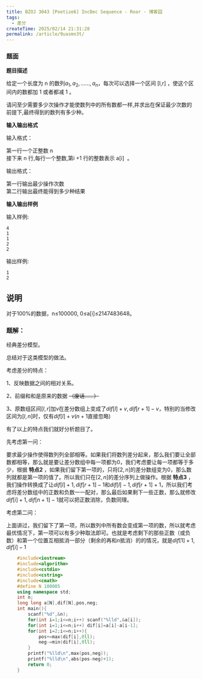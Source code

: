 ```yaml
---
title: BZOJ 3043 [Poetize6] IncDec Sequence - Roor - 博客园
tags:
  - 差分
createTime: 2025/02/14 21:31:28
permalink: /article/9uasmn3t/
---
```

### 题面
**题目描述**

给定一个长度为  n  的数列$a_1,a_2,……,a_n$  ​  ，每次可以选择一个区间  [l,r]  ，使这个区间内的数都加  1  或者都减
1  。

请问至少需要多少次操作才能使数列中的所有数都一样,并求出在保证最少次数的前提下,最终得到的数列有多少种。

**输入输出格式**

输入格式：

第一行一个正整数  n  
接下来  n  行,每行一个整数,第i  +1  行的整数表示  a[i]  ​  。

输出格式：

第一行输出最少操作次数  
第二行输出最终能得到多少种结果

**输入输出样例**

输入样例:

    
    
    4
    1
    1
    2
    2

输出样例:  

    
    
    1
    2

##  说明

对于100%的数据，n≤100000, 0≤a[i]​≤2147483648。

### 题解：

经典差分模型。

总结对于这类模型的做法。

考虑差分的特点：

1、反映数据之间的相对关系。

2、前缀和和是原来的数据 ~~（废话……）~~

3、原数组区间$[l,r]$加v在差分数组上变成了$dif[l]+v,dif[r+1]-v$，特别的当修改区间为$[l,n]$时，仅有$dif[l]+v$($n+1$直接忽略)

有了以上的特点我们就好分析题目了。

先考虑第一问：

要求最少操作使得数列列全部相等。如果我们将数列差分起来，那么我们要让全部数都相等，那么就是要让差分数组中每一项都为0，我们考虑要让每一项都等于多少，根据
**特点2** ，如果我们留下第一项的，只将$[2,n]$的差分数组变为0，那么数列就都是第一项的值了。所以我们只在$[2,n]$的差分序列上做操作。根据
**特点3**
，我们操作转换成了让$dif[l]+1,dif[r+1]-1$和$dif[l]-1,dif[r+1]+1$，所以我们考虑将差分数组中的正数和负数一一配对，那么最后如果剩下一些正数，那么就修改$dif[i]+1,dif[n+1]-1$就可以把正数消除，负数同理。

考虑第二问：

上面讲过，我们留下了第一项，所以数列中所有数会变成第一项的数，所以就考虑最优情况下，第一项可以有多少种取法即可。也就是考虑剩下的那些正数（或负数）和第一个位置互相抵消一部分（剩余的再和$n$抵消）的的情况，就是$dif[1]+1,dif[i]-1$

    
```c++
    #include<iostream>
    #include<algorithm>
    #include<cstdio>
    #include<cstring>
    #include<cmath>
    #define N 100005
    using namespace std;
    int n;
    long long a[N],dif[N],pos,neg;
    int main(){
        scanf("%d",&n);
        for(int i=1;i<=n;i++) scanf("%lld",&a[i]);
        for(int i=1;i<=n;i++) dif[i]=a[i]-a[i-1];
        for(int i=2;i<=n;i++){
            pos+=max(dif[i],0ll);
            neg-=min(dif[i],0ll);
        }
        printf("%lld\n",max(pos,neg));
        printf("%lld\n",abs(pos-neg)+1);
        return 0;
    }
```
